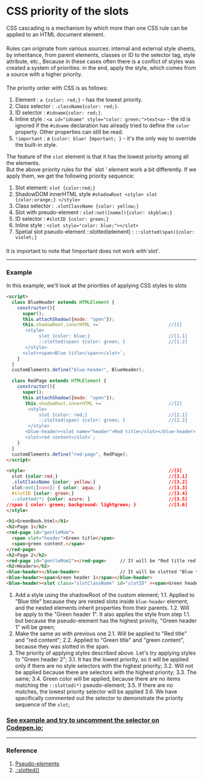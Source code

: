 # CSS priority of the slots
CSS cascading is a mechanism by which more than one CSS rule can be applied to an HTML document element. 
####
 Rules can originate from various sources: internal and external style sheets, by inheritance, from parent elements, classes or ID to the selector tag, style attribute, etc., Because in these cases often there is a conflict of styles was created a system of priorities: in the end, apply the style, which comes from a source with a higher priority.
#### 
The priority order with CSS is as follows:
1. Element : `a {color: red;}` - has the lowest priority.
2. Class selector : `.className{color: red;}`.
3. ID selector : `#idname{color: red;}`.
4. Inline style : `<a id="idname" style="color: green;">text<a>` - the id is ignored if the `#idname` declaration has already tried to define the `color` property. Other properties can still be read.
5. `!important` : a `{color: blue! Important; }` - it's the only way to override the built-in style.

The feature of the `slot` element is that it has the lowest priority among all the elements.<br>
But the above priority rules for the` slot ' element work a bit differently. If we apply them, we get the following priority sequence:
1. Slot element: `slot {color:red;}`
2. ShadowDOM innerHTML style `#shadowRoot <style> slot {color:orange;} </style>`
3. Class selector : `.slotClassName {color: yellow;}`
4. Slot with preudo-element : `slot:not([name]){color: skyblue;}`
5. ID selector : `#slotID {color: green;}`
6. Inline style : `<slot style="color: blue;"></slot>`
7. Spetial slot pseudo-element ::slotted(element) : `::slotted(span){color: violet;}`
####
It is important to note that !important does not work with`slot'.
***
### Example
In this example, we'll look at the priorities of applying CSS styles to slots
```html
<script>
  class BlueHeader extends HTMLElement {
    constructor(){
      super();
      this.attachShadow({mode: "open"});
      this.shadowRoot.innerHTML +=`                         //[1] 
       <style> 
            slot {color: blue;}                             //[1.1] 
            ::slotted(span) {color: green; }                //[1.2] 
       </style>
      <slot><span>Blue title</span></slot>`;
    }
  }
  customElements.define("blue-header", BlueHeader);

  class RedPage extends HTMLElement {
    constructor(){
      super();
      this.attachShadow({mode: "open"});
       this.shadowRoot.innerHTML +=`                        //[2]
        <style> 
            slot {color: red;}                              //[2.1]
            ::slotted(span) {color: green; }                //[2.2]
        </style>
       <blue-header><slot name="header">Red title</slot></blue-header>
       <slot>red content</slot>`;
    }
  }
  customElements.define("red-page", RedPage); 
</script>

<style>                                                     //[3]
  slot {color:red;}                                         //[3.1]
  .slotClassName {color: yellow;}                           //[3.2]
  slot:not([name]) { color: aqua; }                         //[3.3]
  #slotID {color: green;}                                   //[3.4]
  ::slotted(*) {color: azure; }                             //[3.5]
//span { color: green; background: lightgreen; }            //[3.6]
</style>

<h1>GreenBook.html</h1>
<h2>Page 1</h2>
<red-page id="gentleMom">
  <span slot="header">Green title</span>
  <span>green content.</span>
</red-page>
<h2>Page 2</h2>
<red-page id="gentleMom2"></red-page>     // It will be "Red title red content" here because it is in the slot inside the innerHTML
<h2>Headers</h2>
<blue-header></blue-header>               // It will be slotted "Blue title"
<blue-header><span>Green header 1</span></blue-header>
<blue-header><slot class="slotClassName" id="slotID" ><span>Green header 2</span></slot></blue-header>
```
1. Add a style using the shadowRoot of the custom element; 
1.1. Applied to "Blue title" because they are nested slots inside `blue-header` element,  and the nested elements inherit properties from their parents.
1.2. Will be apply to the "Green header 1". It also applies the style from step 1.1. but because the pseudo-element has the highest priority, "Green header 1" will be green;
2. Make the same as with previous one
2.1. Will be applied to "Red title" and "red content";
2.2. Applied to "Green title" and "green content", because they was slotted in the span.
3. The priority of applying styles described above. Let's try applying styles to "Green header 2";
3.1. It has the lowest priority, so it will be applied only if there are no style selectors with the highest priority;
3.2. Will not be applied because there are selectors with the highest priority;
3.3. The same;
3.4. Green color will be applied, because there are no items matching the `::slotted(*)` pseudo-element;
3.5. If there are no matches, the lowest priority selector will be applied
3.6. We have specifically commented out the selector to demonstrate the priority sequence of the `slot`;<br>
### [See example and try to uncomment the selector on Codepen.io](https://codepen.io/Halochkin/pen/oagZYa?editors=1000);
***
### Reference
1. [Pseudo-elements](https://developer.mozilla.org/en-US/docs/Web/CSS/Pseudo-elements)
2. [::slotted()](https://developer.mozilla.org/en-US/docs/Web/CSS/::slotted)

